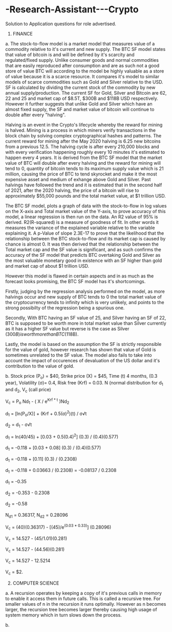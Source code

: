 # -Research-Assistant---Crypto
Solution to Application questions for role advertised.

1. FINANCE

a. The stock-to-flow model is a market model that measures value of a commodity relative to it's current and new supply. The BTC SF model states that value of bitcoin is and will be defined by it's scarcity and regulated/fixed supply. Unlike consumer goods and normal commodities that are easily reproduced after consumption and are as such not a good store of value BTC will according to the model be highly valuable as a store of value because it is a scarce resource. It compares it's model to similar models of scarce commodities such as Gold and Silver relative to the USD. SF is calculated by dividing the current stock of the commodity by new annual supply/production. The current SF for Gold, Silver and Bitcoin are 62, 22 and 25 and market cap of $8.5T, $300B and $118B USD respectively. However it further suggests that unlike Gold and Silver which have an almost fixed supply, the SF and market value of bitcoin will continue to double after every "halving".

Halving is an event in the Crypto's lifecycle whereby the reward for mining is halved. Mining is a process in which miners verify transactions in the block chain by solving complex cryptographical hashes and patterns. The current reward for mining after the May 2020 halving is 6.25 new bitcoins from a previous 12.5. The halving cycle is after every 210,000 blocks and with every verification happening roughly every 10 minutes it's estimated to happen every 4 years. It is derived from the BTC SF model that the market value of BTC will double after every halving and the reward for mining will tend to 0, quantity of bitcoin tends to its maximum supply value which is 21 million, causing the price of BTC to tend skyrocket and make it the most expensive asset and medium of exhange above Gold and Silver. Past halvings have followed the trend and it is estimated that in the second half of 2021, after the 2020 halving, the price of a bitcoin will rise to approximately $55,000 pounds and the total market value, at $1 trillion USD.

The BTC SF model, plots a graph of data with the stock-to-flow in log values on the X-axis and Total market value of the Y-axis, to prove accuracy of this model, a linear regression is then run on the data. An R2 value of 95% is derived. R2(R-squared) is a measure of goodness of fit. In other words it measures the variance of the explained variable relative to the variable explaining it. A p-Value of slope 2.3E-17 to prove that the likelihood that the relationship between the BTC stock-to-flow and its market cap is caused by chance is almost 0. It was then derived that the relationship between the Total market cap and the SF value is significant, and as such confirms the accuracy of the SF model that predicts BTC overtaking Gold and Silver as the most valuable monetary good in existence with an SF higher than gold and market cap of about $1 trillion USD. 

However this model is flawed in certain aspects and in as much as the forecast looks promising, the BTC SF model has it's shortcomings.

Firstly, judging by the regression analysis performed on the model, as more halvings occur and new supply of BTC tends to 0 the total market value of the cryptocurrency tends to infinity which is very unlikely, and points to the strong possibilty of the regression being a spurious one. 

Secondly, With BTC having an SF value of 25, and Silver having an SF of 22, BTC is supposed to be worth more in total market value than Silver currently as it has a higher SF value but reverse is the case as Silver ($300B) is worth more than BTC ($118B). 

Lastly, the model is based on the assumption the SF is strictly responsible for the value of gold, however research has shown that value of Gold is sometimes unrelated to the SF value. The model also fails to take into account the impact of occurences of devaluation of the US dollar and it's contribution to the value of gold.



b. 
Stock price (P<sub>o</sub>) = $40, Strike price (X) = $45, Time (t) 4 months, (0.3 year), Volatility (σ)= 0.4, Risk free (Krf) = 0.03. N (normal distribution for d<sub>1</sub> and d<sub>2</sub>, V<sub>c</sub> (call price)

V<sub>c</sub> = P<sub>o</sub> Nd<sub>1</sub> - ( X / e<sup>Krf * t</sup> )Nd<sub>2</sub>

d<sub>1</sub> = [ln(P<sub>o</sub>/X)] + (Krf + 0.5(σ)<sup>2</sup>)(t) / σ√t 

d<sub>2</sub> = d<sub>1</sub> - σ√t 

d<sub>1</sub> = ln(40/45) + [0.03 + 0.5(0.4)<sup>2</sup>] (0.3) / (0.4)(0.577)

d<sub>1</sub> = -0.118 + [0.03 + 0.08] (0.3) / (0.4)(0.577)

d<sub>1</sub> = -0.118 + [0.11] (0.3) / (0.2308)

d<sub>1</sub> = -0.118 + 0.03663 / (0.2308) = -0.08137 / 0.2308 

d<sub>1</sub> = -0.35

d<sub>2</sub> = -0.353 - 0.2308 

d<sub>2</sub> = -0.58

N<sub>d1</sub> = 0.36317, N<sub>d2</sub> = 0.28096

V<sub>c</sub> = (40)(0.36317) - [(45)/e<sup>(0.03 * 0.33)</sup>] (0.28096) 

V<sub>c</sub> = 14.527 - (45/1.01)(0.281)

V<sub>c</sub> = 14.527 - (44.56)(0.281)

V<sub>c</sub> = 14.527 - 12.5214 

V<sub>c</sub> = $2. 



2. COMPUTER SCIENCE

a. A recursion operates by keeping a copy of it's previous calls in memory to enable it access them in future calls. This is called a recursive tree. For smaller values of n in the recursion it runs optimally. However as n becomes larger, the recursion tree becomes larger thereby causing high usage of system memory which in turn slows down the process. 

b. 





